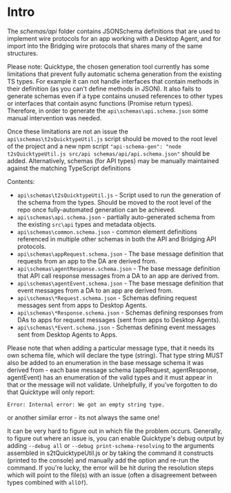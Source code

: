 # Intro

The _schemas/api_ folder contains JSONSchema definitions that are used to implement wire protocols for an app working with a Desktop Agent, and for import into the Bridging wire protocols that shares many of the same structures.

Please note: Quicktype, the chosen generation tool currently has some limitations that prevent fully automatic schema generation from the existing TS types. For example it can not handle interfaces that contain methods in their definition (as you can't define methods in JSON). It also fails to generate schemas even if a type contains unused references to other types or interfaces that contain async functions (Promise return types). Therefore, in order to generate the `api\schemas\api.schema.json` some manual intervention was needed.

Once these limitations are not an issue the `api\schemas\t2sQuicktypeUtil.js` script should be moved to the root level of the project and a new npm script `"api-schema-gen": "node t2sQuicktypeUtil.js src/api schemas/api/api.schema.json"` should be added. Alternatively, schemas (for API types) may be manually maintained against the matching TypeScript definitions

Contents:

- `api\schemas\t2sQuicktypeUtil.js` - Script used to run the generation of the schema from the types. Should be moved to the root level of the repo once fully-automated generation can be achieved.
- `api\schemas\api.schema.json` - partially auto-generated schema from the existing `src\api` types and metadata objects.
- `api\schemas\common.schema.json` - common element definitions referenced in multiple other schemas in both the API and Bridging API protocols.
- `api\schemas\appRequest.schema.json` - The base message definition that requests from an app to the DA are derived from.
- `api\schemas\agentResponse.schema.json` - The base message definition that API call response messages from a DA to an app are derived from.
- `api\schemas\agentEvent.schema.json` - The base message definition that event messages from a DA to an app are derived from.
- `api\schemas\*Request.schema.json` - Schemas defining request messages sent from apps to Desktop Agents.
- `api\schemas\*Response.schema.json` - Schemas defining responses from DAs to apps for request messages (sent from apps to Desktop Agents).
- `api\schemas\*Event.schema.json` - Schemas defining event messages sent from Desktop Agents to Apps.

Please note that when adding a particular message type, that it needs its own schema file, which will declare the type (string). That type string MUST also be added to an enumeration in the base message schema it was derived from - each base message schema (appRequest, agentResponse, agentEvent) has an enumeration of the valid types and it must appear in that or the message will not validate. Unhelpfully, if you've forgotten to do that Quicktype will only report:

```
Error: Internal error: We got an empty string type.
```

or another similar error - its not always the same one!

It can be very hard to figure out in which file the problem occurs. Generally, to figure out where an issue is, you can enable Quicktype's debug output by adding `--debug all` or `--debug print-schema-resolving` to the arguments assembled in s2tQuicktypeUtil.js or by taking the command it constructs (printed to the console) and manually add the option and re-run the command. If you're lucky, the error will be hit during the resolution steps which will point to the file(s) with an issue (often a disagreement between types combined with `allOf`).
